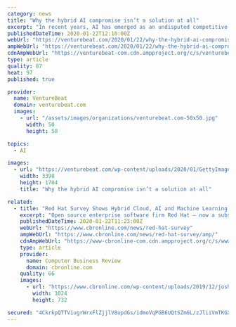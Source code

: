 ```yaml
---
category: news
title: "Why the hybrid AI compromise isn’t a solution at all"
excerpt: "In recent years, AI has emerged as an undisputed competitive advantage, which means smart business leaders facing the digital transformation have some really familiar questions: How do you measure success? What questions do you need to ask to ensure that you’re making the right decisions right out of the gate? And most importantly ..."
publishedDateTime: 2020-01-22T12:10:00Z
webUrl: "https://venturebeat.com/2020/01/22/why-the-hybrid-ai-compromise-isnt-a-solution-at-all/"
ampWebUrl: "https://venturebeat.com/2020/01/22/why-the-hybrid-ai-compromise-isnt-a-solution-at-all/amp/"
cdnAmpWebUrl: "https://venturebeat-com.cdn.ampproject.org/c/s/venturebeat.com/2020/01/22/why-the-hybrid-ai-compromise-isnt-a-solution-at-all/amp/"
type: article
quality: 87
heat: 97
published: true

provider:
  name: VentureBeat
  domain: venturebeat.com
  images:
    - url: "/assets/images/organizations/venturebeat.com-50x50.jpg"
      width: 50
      height: 50

topics:
  - AI

images:
  - url: "https://venturebeat.com/wp-content/uploads/2020/01/GettyImages-172856538.jpg?fit=3398%2C1704&strip=all"
    width: 3398
    height: 1704
    title: "Why the hybrid AI compromise isn’t a solution at all"

related:
  - title: "Red Hat Survey Shows Hybrid Cloud, AI and Machine Learning are the Focus of Enterprises"
    excerpt: "Open source enterprise software firm Red Hat – now a subsidiary of IBM – have conducted its annual survey of its customers which highlights just how prevalent artificial intelligence and machine learning is becoming, while a talent and skill gap is still slowing down companies’ ability to enact digital transformation plans. When asked to ..."
    publishedDateTime: 2020-01-22T11:23:00Z
    webUrl: "https://www.cbronline.com/news/red-hat-survey"
    ampWebUrl: "https://www.cbronline.com/news/red-hat-survey/amp/"
    cdnAmpWebUrl: "https://www-cbronline-com.cdn.ampproject.org/c/s/www.cbronline.com/news/red-hat-survey/amp/"
    type: article
    provider:
      name: Computer Business Review
      domain: cbronline.com
    quality: 66
    images:
      - url: "https://www.cbronline.com/wp-content/uploads/2019/12/josh-felise-Zys_SLI6MXE-unsplash-1024x732.jpg"
        width: 1024
        height: 732

secured: "4CkrkpQTTViugrWrxFlZjjlV8updGs/idmoVqPGB6UQtSZmGL/zJliiVmTKGXuLybJe9ML7wEzb8ItaFlCe4QXNb+Nsr84EBFJ24UfMQ/y0oKaapj8RlBIRUkMuPrEPQpl1hrzDEKzMOXwbOQgUvfWTm0jH0STtPWX/gl86GUlaXvi6+4w50QHx5pFSFAW7+AAmO+me8tZv8RheXrGlGDi5SY7pibH3OOzmaoDsPyFliVBpBSJUmgdAfERvN2b2ovCWJZ6HvCfHYMYsc0Di5MSkrQWdDpN5hgPOaQUCr1smtOukRHWfop4LkdWFSrFitf+7IBygPYm0jnldNBrwaTrT5cDGAu3Ox7h3Wd1oQjrjDiN3jA4RCwb1xW7IWohgUGRZVOWB/oH/IxEO0eoyXqB9G4zaCGAc+Xw1xxHmmpvMbs60SnSDO5xyABepw9fkcFlG8v+/ZKYGwdutorkRzCw==;xKN9l/82SKvWQvnTYo1xoA=="
---
```


